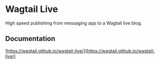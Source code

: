 # Wagtail Live

High speed publishing from messaging app to a Wagtail live blog.

## Documentation

[https://wagtail.github.io/wagtail-live/](https://wagtail.github.io/wagtail-live/)